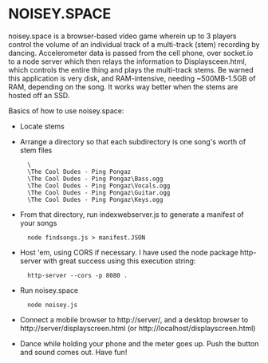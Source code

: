 # NOISEY.SPACE
noisey.space is a browser-based video game wherein up to 3 players control the volume of an individual track
of a multi-track (stem) recording by dancing. Accelerometer data is passed from the cell phone, over socket.io to a node server which then relays the information to Displaysceen.html, which controls the entire thing and plays the multi-track stems. Be warned this application is very disk, and RAM-intensive, needing ~500MB-1.5GB of RAM, depending on the song. It works way better when the stems are hosted off an SSD.

Basics of how to use noisey.space:
* Locate stems 
* Arrange a directory so that each subdirectory is one song's worth of stem files

        \
        \The Cool Dudes - Ping Pongaz
        \The Cool Dudes - Ping Pongaz\Bass.ogg
        \The Cool Dudes - Ping Pongaz\Vocals.ogg
        \The Cool Dudes - Ping Pongaz\Guitar.ogg
        \The Cool Dudes - Ping Pongaz\Keys.ogg              

* From that directory, run indexwebserver.js to generate a manifest of your songs

        node findsongs.js > manifest.JSON

* Host 'em, using CORS if necessary. I have used the node package http-server with great success using this execution string:

        http-server --cors -p 8080 .

* Run noisey.space

        node noisey.js
       
       
* Connect a mobile browser to http://server/, and a desktop browser to http://server/displayscreen.html (or http://localhost/displayscreen.html)

* Dance while holding your phone and the meter goes up. Push the button and sound comes out. Have fun!